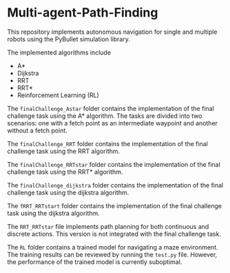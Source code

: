 # Multi-agent-Path-Finding

This repository implements autonomous navigation for single and multiple robots using the PyBullet simulation library.

The implemented algorithms include 
- A*
- Dijkstra
- RRT
- RRT*
- Reinforcement Learning (RL)

The `finalChallenge_Astar` folder contains the implementation of the final challenge task using the A* algorithm. The tasks are divided into two scenarios: one with a fetch point as an intermediate waypoint and another without a fetch point.

The `finalChallenge_RRT` folder contains the implementation of the final challenge task using the RRT algorithm.

The `finalChallenge_RRTstar` folder contains the implementation of the final challenge task using the RRT* algorithm.

The `finalChallenge_dijkstra` folder contains the implementation of the final challenge task using the dijkstra algorithm.

The `fRRT_RRTstart` folder contains the implementation of the final challenge task using the dijkstra algorithm.

The `RRT_RRTstar` file implements path planning for both continuous and discrete actions. This version is not integrated with the final challenge task.

The `RL` folder contains a trained model for navigating a maze environment. The training results can be reviewed by running the `test.py` file. However, the performance of the trained model is currently suboptimal.

